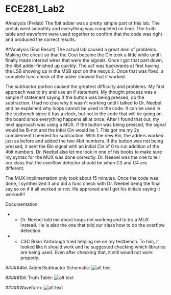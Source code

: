 ECE281_Lab2
===========

#Analysis (Prelab)
 The 1bit adder was a pretty simple part of this lab.  The prelab went smoothly and everything was completed on time.  The truth table and waveform were used together to confirm that the code was right and produced the correct results.

##Analysis (End Result)
The actual lab caused a great deal of problems.  Making the circuit so that the Cout became the Cin took a little while until I finally made internal wires that were the signals.  Once I got that part down, the 4bit adder finished up quickly.  The ucf was backwards at first having the LSB showing up in the MSB spot on the nexys 2.  Once that was fixed, a complete func check of the adder showed that it worked.

The subtractor portion caused the greatest difficulty and problems.  My first approach was to try and use an if statement.  My thought process was a simple if statement saying if the button was being pressed, do the subtraction.  I had no clue why it wasn't working until I talked to Dr. Neebel and he explained why loops cannot be used in the code.  It can be used in the testbench since it has a clock, but not in the code that will be going on the board since everything happens all at once.  After I found that out, my next approach was using a MUX.  If the button was being pressed, the signal would be B-not and the intial Cin would be 1.  This got me my 2s complement I needed for subtraction.  With the new Bin, the adders worked just as before and added the two 4bit numbers.  If the button was not being pressed, it sent the Bin signal with an initial Cin of 0 to run addition of the 4bit numbers.  Dr. Neebel also let me look in one of his books to make sure my syntax for the MUX was done correctly.  Dr. Neebel was the one to tell our class that the overflow detector should be when C3 and C4 are different.

The MUX implimentation only took about 15 minutes.  Once the code was done, I synthesized it and did a func check with Dr. Neebel being the final say so on if it all worked or not.  He approved and I got his initials saying it worked!!!


Documentation:
 - - Dr. Neebel told me about loops not working and to try a MUX instead.  He is also the one that told our class how to do the overflow detection.
 - - C3C Brian Yarbrough tried helping me on my testbench.  To him, it looked like it should work and he suggested checking which libraries are being used.  Even after checking that, it still would not work properly.

#####4bit Adder/Subtractor Schematic:
![alt text](https://raw2.github.com/NathanRuprecht/ECE281_Lab2/master/Lab2_Schematic.png "4bit Schematic")


#####1bit Truth Table:
![alt text](https://raw2.github.com/NathanRuprecht/ECE281_Lab2/master/truth_table.png "Truth Table")


#####Waveform:
![alt text](https://raw2.github.com/NathanRuprecht/ECE281_Lab2/master/1bitadder.png "Testbench Waveform")
